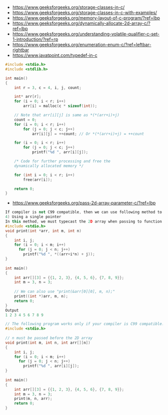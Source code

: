 - https://www.geeksforgeeks.org/storage-classes-in-c/
- https://www.geeksforgeeks.org/storage-classes-in-c-with-examples/
- https://www.geeksforgeeks.org/memory-layout-of-c-program/?ref=lbp
- https://www.geeksforgeeks.org/dynamically-allocate-2d-array-c/?ref=lbp
- https://www.geeksforgeeks.org/understanding-volatile-qualifier-c-set-1-introduction/?ref=rp
- https://www.geeksforgeeks.org/enumeration-enum-c/?ref=leftbar-rightbar
- https://www.javatpoint.com/typedef-in-c
```cpp
#include <stdio.h>
#include <stdlib.h>

int main()
{
	int r = 3, c = 4, i, j, count;

	int* arr[r];
	for (i = 0; i < r; i++)
		arr[i] = malloc(c * sizeof(int));

	// Note that arr[i][j] is same as *(*(arr+i)+j)
	count = 0;
	for (i = 0; i < r; i++)
		for (j = 0; j < c; j++)
			arr[i][j] = ++count; // Or *(*(arr+i)+j) = ++count

	for (i = 0; i < r; i++)
		for (j = 0; j < c; j++)
			printf("%d ", arr[i][j]);

	/* Code for further processing and free the
	dynamically allocated memory */

	for (int i = 0; i < r; i++)
		free(arr[i]);

	return 0;
}
```
- https://www.geeksforgeeks.org/pass-2d-array-parameter-c/?ref=lbp
```cpp
If compiler is not C99 compatible, then we can use following method to pass a variable sized 2D array.
4) Using a single pointer 
In this method, we must typecast the 2D array when passing to function.
#include <stdio.h>
void print(int *arr, int m, int n)
{
    int i, j;
    for (i = 0; i < m; i++)
      for (j = 0; j < n; j++)
        printf("%d ", *((arr+i*n) + j));
}
 
int main()
{
    int arr[][3] = {{1, 2, 3}, {4, 5, 6}, {7, 8, 9}};
    int m = 3, n = 3;
 
    // We can also use "print(&arr[0][0], m, n);"
    print((int *)arr, m, n);
    return 0;
}
Output
1 2 3 4 5 6 7 8 9 
```

```cpp
// The following program works only if your compiler is C99 compatible.
#include <stdio.h>
 
// n must be passed before the 2D array
void print(int m, int n, int arr[][n])
{
    int i, j;
    for (i = 0; i < m; i++)
      for (j = 0; j < n; j++)
        printf("%d ", arr[i][j]);
}
 
int main()
{
    int arr[][3] = {{1, 2, 3}, {4, 5, 6}, {7, 8, 9}};
    int m = 3, n = 3;
    print(m, n, arr);
    return 0;
}

```
